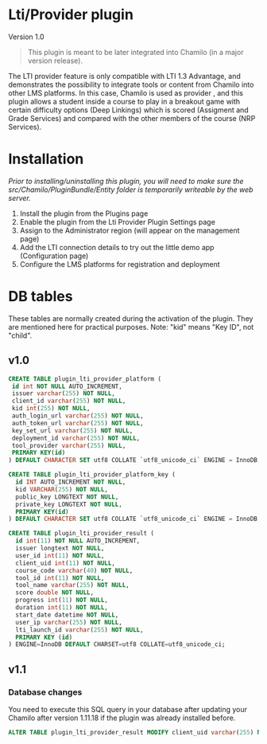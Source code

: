 Lti/Provider plugin
===

Version 1.0

> This plugin is meant to be later integrated into Chamilo (in a major version
release).

The LTI provider feature is only compatible with LTI 1.3 Advantage, and demonstrates the possibility to integrate tools or content from Chamilo into other LMS platforms.
In this case, Chamilo is used as provider , and this plugin allows a student inside a course to play in a breakout game with certain difficulty options (Deep Linkings) which is scored (Assigment and Grade Services) and compared with the other members of the course (NRP Services).

# Installation

*Prior to installing/uninstalling this plugin, you will need to make sure the src/Chamilo/PluginBundle/Entity folder is
temporarily writeable by the web server.*

1. Install the plugin from the Plugins page
2. Enable the plugin from the Lti Provider Plugin Settings page
3. Assign to the Administrator region (will appear on the management page)
4. Add the LTI connection details to try out the little demo app (Configuration page)
5. Configure the LMS platforms for registration and deployment

# DB tables

These tables are normally created during the activation of the plugin. They are mentioned here for practical purposes. 
Note: "kid" means "Key ID", not "child".

## v1.0
```sql
CREATE TABLE plugin_lti_provider_platform (
 id int NOT NULL AUTO_INCREMENT,
 issuer varchar(255) NOT NULL,
 client_id varchar(255) NOT NULL,
 kid int(255) NOT NULL,
 auth_login_url varchar(255) NOT NULL,
 auth_token_url varchar(255) NOT NULL,
 key_set_url varchar(255) NOT NULL,
 deployment_id varchar(255) NOT NULL,
 tool_provider varchar(255) NULL,
 PRIMARY KEY(id)
) DEFAULT CHARACTER SET utf8 COLLATE `utf8_unicode_ci` ENGINE = InnoDB;

CREATE TABLE plugin_lti_provider_platform_key (
  id INT AUTO_INCREMENT NOT NULL,
  kid VARCHAR(255) NOT NULL,
  public_key LONGTEXT NOT NULL,
  private_key LONGTEXT NOT NULL,
  PRIMARY KEY(id)
) DEFAULT CHARACTER SET utf8 COLLATE `utf8_unicode_ci` ENGINE = InnoDB;

CREATE TABLE plugin_lti_provider_result (
  id int(11) NOT NULL AUTO_INCREMENT,
  issuer longtext NOT NULL,
  user_id int(11) NOT NULL,
  client_uid int(11) NOT NULL,
  course_code varchar(40) NOT NULL,
  tool_id int(11) NOT NULL,
  tool_name varchar(255) NOT NULL,
  score double NOT NULL,
  progress int(11) NOT NULL,
  duration int(11) NOT NULL,
  start_date datetime NOT NULL,
  user_ip varchar(255) NOT NULL,
  lti_launch_id varchar(255) NOT NULL,
  PRIMARY KEY (id)
) ENGINE=InnoDB DEFAULT CHARSET=utf8 COLLATE=utf8_unicode_ci;
```

## v1.1
### Database changes
You need to execute this SQL query in your database after updating your Chamilo after version 1.11.18 if the plugin was already installed before.

```sql
ALTER TABLE plugin_lti_provider_result MODIFY client_uid varchar(255) NOT NULL;
```

